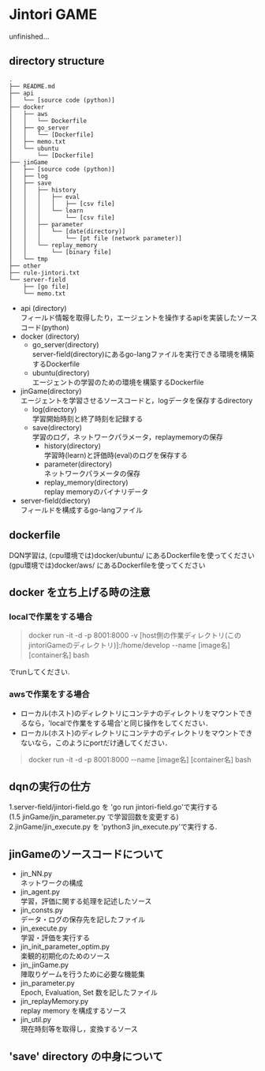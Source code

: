 # Jintori GAME 
unfinished...
## directory structure
```
.
├── README.md
├── api
│   └── [source code (python)]
├── docker
│   ├── aws
│   │   └── Dockerfile
│   ├── go_server
│   │   └── [Dockerfile]
│   ├── memo.txt
│   └── ubuntu
│       └── [Dockerfile]
├── jinGame
│   ├── [source code (python)]
│   ├── log
│   ├── save
│   │   ├── history
│   │   │   ├── eval
│   │   │   │   ├── [csv file]
│   │   │   └── learn
│   │   │       └── [csv file]
│   │   ├── parameter
│   │   │   └── [date(directory)]
│   │   │       └── [pt file (network parameter)]
│   │   └── replay_memory
│   │       └── [binary file]
│   └── tmp
├── other
├── rule-jintori.txt
└── server-field
    ├── [go file]
    └── memo.txt
```

* api (directory)  
フィールド情報を取得したり，エージェントを操作するapiを実装したソースコード(python)  
* docker (directory)  
    * go_server(directory)  
    server-field(directory)にあるgo-langファイルを実行できる環境を構築するDockerfile  
    * ubuntu(directory)  
    エージェントの学習のための環境を構築するDockerfile  
* jinGame(directory)  
エージェントを学習させるソースコードと，logデータを保存するdirectory  
    * log(directory)  
    学習開始時刻と終了時刻を記録する  
    * save(directory)  
    学習のログ，ネットワークパラメータ，replaymemoryの保存  
        * history(directory)  
        学習時(learn)と評価時(eval)のログを保存する  
        * parameter(directory)  
        ネットワークパラメータの保存  
        * replay_memory(directory)  
        replay memoryのバイナリデータ
* server-field(diectory)  
    フィールドを構成するgo-langファイル  

## dockerfile
DQN学習は, (cpu環境では)docker/ubuntu/ にあるDockerfileを使ってください  
(gpu環境では)docker/aws/ にあるDockerfileを使ってください  

## docker を立ち上げる時の注意
### localで作業をする場合
> docker run -it -d -p 8001:8000 -v [host側の作業ディレクトリ(このjintoriGameのディレクトリ)]:/home/develop --name [image名] [container名] bash  

でrunしてください.

### awsで作業をする場合
* ローカル(ホスト)のディレクトリにコンテナのディレクトリをマウントできるなら，'localで作業をする場合'と同じ操作をしてください．  
* ローカル(ホスト)のディレクトリにコンテナのディレクトリをマウントできないなら，このようにportだけ通してください．
> docker run -it -d -p 8001:8000 --name [image名] [container名] bash 
  

## dqnの実行の仕方
1.server-field/jintori-field.go を 'go run jintori-field.go'で実行する  
(1.5 jinGame/jin_parameter.py で学習回数を変更する)  
2.jinGame/jin_execute.py を 'python3 jin_execute.py'で実行する.
## jinGameのソースコードについて  
* jin_NN.py  
ネットワークの構成  
* jin_agent.py  
学習，評価に関する処理を記述したソース  
* jin_consts.py  
データ・ログの保存先を記したファイル  
* jin_execute.py  
学習・評価を実行する  
* jin_init_parameter_optim.py  
楽観的初期化のためのソース  
* jin_jinGame.py  
陣取りゲームを行うために必要な機能集  
* jin_parameter.py    
Epoch, Evaluation, Set 数を記したファイル  
* jin_replayMemory.py  
replay memory を構成するソース  
* jin_util.py  
現在時刻等を取得し，変換するソース

## 'save' directory の中身について
